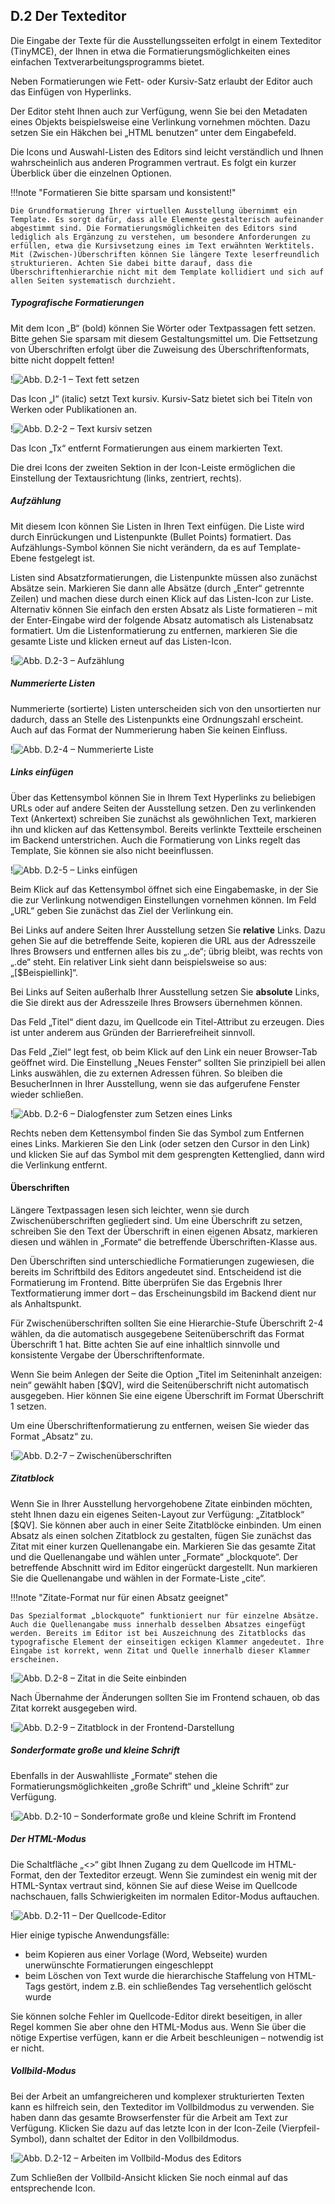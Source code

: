 ## D.2 Der Texteditor

Die Eingabe der Texte für die Ausstellungsseiten erfolgt in einem Texteditor (TinyMCE), der Ihnen in etwa die Formatierungsmöglichkeiten eines einfachen Textverarbeitungsprogramms bietet. 

Neben Formatierungen wie Fett- oder Kursiv-Satz erlaubt der Editor auch das Einfügen von Hyperlinks.

Der Editor steht Ihnen auch zur Verfügung, wenn Sie bei den Metadaten eines Objekts beispielsweise eine Verlinkung vornehmen möchten. Dazu setzen Sie ein Häkchen bei „HTML benutzen“ unter dem Eingabefeld.

Die Icons und Auswahl-Listen des Editors sind leicht verständlich und Ihnen wahrscheinlich aus anderen Programmen vertraut. Es folgt ein kurzer Überblick über die einzelnen Optionen.

!!!note "Formatieren Sie bitte sparsam und konsistent!"

    Die Grundformatierung Ihrer virtuellen Ausstellung übernimmt ein Template. Es sorgt dafür, dass alle Elemente gestalterisch aufeinander abgestimmt sind. Die Formatierungsmöglichkeiten des Editors sind lediglich als Ergänzung zu verstehen, um besondere Anforderungen zu erfüllen, etwa die Kursivsetzung eines im Text erwähnten Werktitels. Mit (Zwischen-)Überschriften können Sie längere Texte leserfreundlich strukturieren. Achten Sie dabei bitte darauf, dass die Überschriftenhierarchie nicht mit dem Template kollidiert und sich auf allen Seiten systematisch durchzieht.
	
##### Typografische Formatierungen

Mit dem Icon „B“ (bold) können Sie Wörter oder Textpassagen fett setzen. Bitte gehen Sie sparsam mit diesem Gestaltungsmittel um. Die Fettsetzung von Überschriften erfolgt über die Zuweisung des Überschriftenformats, bitte nicht doppelt fetten!

!![Abb. D.2-1 – Text fett setzen][D-2_1]

Das Icon „I“ (italic) setzt Text kursiv. Kursiv-Satz bietet sich bei Titeln von Werken oder Publikationen an.

!![Abb. D.2-2 – Text kursiv setzen][D-2_2]

Das Icon „Tx“ entfernt Formatierungen aus einem markierten Text. 

Die drei Icons der zweiten Sektion in der Icon-Leiste ermöglichen die Einstellung der Textausrichtung (links, zentriert, rechts).

##### Aufzählung

Mit diesem Icon können Sie Listen in Ihren Text einfügen. Die Liste wird durch Einrückungen und Listenpunkte (Bullet Points) formatiert. Das Aufzählungs-Symbol können Sie nicht verändern, da es auf Template-Ebene festgelegt ist.

Listen sind Absatzformatierungen, die Listenpunkte müssen also zunächst Absätze sein. Markieren Sie dann alle Absätze (durch „Enter“ getrennte Zeilen) und machen diese durch einen Klick auf das Listen-Icon zur Liste. Alternativ können Sie einfach den ersten Absatz als Liste formatieren – mit der Enter-Eingabe wird der folgende Absatz automatisch als Listenabsatz formatiert. Um die Listenformatierung zu entfernen, markieren Sie die gesamte Liste und klicken erneut auf das Listen-Icon.

!![Abb. D.2-3 – Aufzählung][D-2_3]

##### Nummerierte Listen

Nummerierte (sortierte) Listen unterscheiden sich von den unsortierten nur dadurch, dass an Stelle des Listenpunkts eine Ordnungszahl erscheint. Auch auf das Format der Nummerierung haben Sie keinen Einfluss.

!![Abb. D.2-4 – Nummerierte Liste][D-2_4]

##### Links einfügen

Über das Kettensymbol können Sie in Ihrem Text Hyperlinks zu beliebigen URLs oder auf andere Seiten der Ausstellung setzen. Den zu verlinkenden Text (Ankertext) schreiben Sie zunächst als gewöhnlichen Text, markieren ihn und klicken auf das Kettensymbol. Bereits verlinkte Textteile erscheinen im Backend unterstrichen. Auch die Formatierung von Links regelt das Template, Sie können sie also nicht beeinflussen.

!![Abb. D.2-5 – Links einfügen][D-2_5]

Beim Klick auf das Kettensymbol öffnet sich eine Eingabemaske, in der Sie die zur Verlinkung notwendigen Einstellungen vornehmen können. Im Feld „URL“ geben Sie zunächst das Ziel der Verlinkung ein.

Bei Links auf andere Seiten Ihrer Ausstellung setzen Sie **relative** Links. Dazu gehen Sie auf die betreffende Seite, kopieren die URL aus der Adresszeile Ihres Browsers und entfernen alles bis zu „.de“; übrig bleibt, was rechts von „.de“ steht. Ein relativer Link sieht dann beispielsweise so aus: „[$Beispiellink]“.

Bei Links auf Seiten außerhalb Ihrer Ausstellung setzen Sie **absolute** Links, die Sie direkt aus der Adresszeile Ihres Browsers übernehmen können.

Das Feld „Titel“ dient dazu, im Quellcode ein Titel-Attribut zu erzeugen. Dies ist unter anderem aus Gründen der Barrierefreiheit sinnvoll.

Das Feld „Ziel“ legt fest, ob beim Klick auf den Link ein neuer Browser-Tab geöffnet wird. Die Einstellung „Neues Fenster“ sollten Sie prinzipiell bei allen Links auswählen, die zu externen Adressen führen. So bleiben die BesucherInnen in Ihrer Ausstellung, wenn sie das aufgerufene Fenster wieder schließen.

!![Abb. D.2-6 – Dialogfenster zum Setzen eines Links][D-2_6]

Rechts neben dem Kettensymbol finden Sie das Symbol zum Entfernen eines Links. Markieren Sie den Link (oder setzen den Cursor in den Link) und klicken Sie auf das Symbol mit dem gesprengten Kettenglied, dann wird die Verlinkung entfernt.

#### Überschriften

Längere Textpassagen lesen sich leichter, wenn sie durch Zwischenüberschriften gegliedert sind. Um eine Überschrift zu setzen, schreiben Sie den Text der Überschrift in einen eigenen Absatz, markieren diesen und wählen in „Formate“ die betreffende Überschriften-Klasse aus. 

Den Überschriften sind unterschiedliche Formatierungen zugewiesen, die bereits im Schriftbild des Editors angedeutet sind. Entscheidend ist die Formatierung im Frontend. Bitte überprüfen Sie das Ergebnis Ihrer Textformatierung immer dort – das Erscheinungsbild im Backend dient nur als Anhaltspunkt.

Für Zwischenüberschriften sollten Sie eine Hierarchie-Stufe Überschrift 2-4 wählen, da die automatisch ausgegebene Seitenüberschrift das Format Überschrift 1 hat. Bitte achten Sie auf eine inhaltlich sinnvolle und konsistente Vergabe der Überschriftenformate.

Wenn Sie beim Anlegen der Seite die Option „Titel im Seiteninhalt anzeigen: nein“ gewählt haben [$QV], wird die Seitenüberschrift nicht automatisch ausgegeben. Hier können Sie eine eigene Überschrift im Format Überschrift 1 setzen.

Um eine Überschriftenformatierung zu entfernen, weisen Sie wieder das Format „Absatz“ zu.

!![Abb. D.2-7 – Zwischenüberschriften][D-2_7]

##### Zitatblock

Wenn Sie in Ihrer Ausstellung hervorgehobene Zitate einbinden möchten, steht Ihnen dazu ein eigenes Seiten-Layout zur Verfügung: „Zitatblock“ [$QV]. Sie können aber auch in einer Seite Zitatblöcke einbinden. Um einen Absatz als einen solchen Zitatblock zu gestalten, fügen Sie zunächst das Zitat mit einer kurzen Quellenangabe ein. Markieren Sie das gesamte Zitat und die Quellenangabe und wählen unter „Formate“ „blockquote“. Der betreffende Abschnitt wird im Editor eingerückt dargestellt. Nun markieren Sie die Quellenangabe und wählen in der Formate-Liste „cite“.

!!!note "Zitate-Format nur für einen Absatz geeignet"

    Das Spezialformat „blockquote“ funktioniert nur für einzelne Absätze. Auch die Quellenangabe muss innerhalb desselben Absatzes eingefügt werden. Bereits im Editor ist bei Auszeichnung des Zitatblocks das typografische Element der einseitigen eckigen Klammer angedeutet. Ihre Eingabe ist korrekt, wenn Zitat und Quelle innerhalb dieser Klammer erscheinen.

!![Abb. D.2-8 – Zitat in die Seite einbinden][D-2_8]

Nach Übernahme der Änderungen sollten Sie im Frontend schauen, ob das Zitat korrekt ausgegeben wird.

!![Abb. D.2-9 – Zitatblock in der Frontend-Darstellung][D-2_9]

##### Sonderformate große und kleine Schrift

Ebenfalls in der Auswahlliste „Formate“ stehen die Formatierungsmöglichkeiten „große Schrift“ und „kleine Schrift“ zur Verfügung.

!![Abb. D.2-10 – Sonderformate große und kleine Schrift im Frontend][D-2_10]

##### Der HTML-Modus

Die Schaltfläche „<>“ gibt Ihnen Zugang zu dem Quellcode im HTML-Format, den der Texteditor erzeugt. Wenn Sie zumindest ein wenig mit der HTML-Syntax vertraut sind, können Sie auf diese Weise im Quellcode nachschauen, falls Schwierigkeiten im normalen Editor-Modus auftauchen. 

!![Abb. D.2-11 – Der Quellcode-Editor][D-2_11]

Hier einige typische Anwendungsfälle:

* beim Kopieren aus einer Vorlage (Word, Webseite) wurden unerwünschte Formatierungen eingeschleppt
* beim Löschen von Text wurde die hierarchische Staffelung von HTML-Tags gestört, indem z.B. ein schließendes Tag versehentlich gelöscht wurde

Sie können solche Fehler im Quellcode-Editor direkt beseitigen, in aller Regel kommen Sie aber ohne den HTML-Modus aus. Wenn Sie über die nötige Expertise verfügen, kann er die Arbeit beschleunigen – notwendig ist er nicht.

##### Vollbild-Modus

Bei der Arbeit an umfangreicheren und komplexer strukturierten Texten kann es hilfreich sein, den Texteditor im Vollbildmodus zu verwenden. Sie haben dann das gesamte Browserfenster für die Arbeit am Text zur Verfügung. Klicken Sie dazu auf das letzte Icon in der Icon-Zeile (Vierpfeil-Symbol), dann schaltet der Editor in den Vollbildmodus.

!![Abb. D.2-12 – Arbeiten im Vollbild-Modus des Editors][D-2_12]

Zum Schließen der Vollbild-Ansicht klicken Sie noch einmal auf das entsprechende Icon.

[D-2_1]: img/D-2_1.jpg "Abb. D.2-1 – Text fett setzen"
[D-2_2]: img/D-2_2.jpg "Abb. D.2-2 – Text kursiv setzen"
[D-2_3]: img/D-2_3.jpg "Abb. D.2-3 – Aufzählung"
[D-2_4]: img/D-2_4.jpg "Abb. D.2-4 – Nummerierte Liste"
[D-2_5]: img/D-2_5.jpg "Abb. D.2-5 – Links einfügen"
[D-2_6]: img/D-2_6.jpg "Abb. D.2-6 – Dialogfenster zum Setzen eines Links"
[D-2_7]: img/D-2_7.jpg "Abb. D.2-7 – Zwischenüberschriften"
[D-2_8]: img/D-2_8.jpg "Abb. D.2-8 – Zitat in die Seite einbinden"
[D-2_9]: img/D-2_9.jpg "Abb. D.2-9 – Zitatblock in der Frontend-Darstellung"
[D-2_10]: img/D-2_10.jpg "Abb. D.2-10 – Sonderformate große und kleine Schrift im Frontend"
[D-2_11]: img/D-2_11.jpg "Abb. D.2-11 – Der Quellcode-Editor"
[D-2_12]: img/D-2_12.jpg "Abb. D.2-12 – Arbeiten im Vollbild-Modus des Editors"